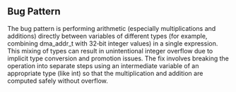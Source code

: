 ## Bug Pattern

The bug pattern is performing arithmetic (especially multiplications and additions) directly between variables of different types (for example, combining dma_addr_t with 32‐bit integer values) in a single expression. This mixing of types can result in unintentional integer overflow due to implicit type conversion and promotion issues. The fix involves breaking the operation into separate steps using an intermediate variable of an appropriate type (like int) so that the multiplication and addition are computed safely without overflow.